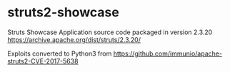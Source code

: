 # struts2-showcase
Struts Showcase Application source code packaged in version 2.3.20
https://archive.apache.org/dist/struts/2.3.20/

Exploits converted to Python3 from https://github.com/immunio/apache-struts2-CVE-2017-5638

